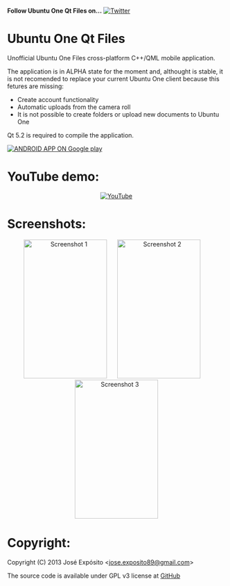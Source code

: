 **Follow Ubuntu One Qt Files on...** [![](https://lh3.googleusercontent.com/-kRgKvb-T4_4/T9psNwZN3TI/AAAAAAAAANA/pwasxapdWm0/s33/twitter.png "Twitter")](https://twitter.com/#!/Jose__Exposito)


Ubuntu One Qt Files
===================

Unofficial Ubuntu One Files cross-platform C++/QML mobile application.

The application is in ALPHA state for the moment and, althought is stable, it is not recomended to replace your current Ubuntu One client because this fetures are missing:

 - Create account functionality
 - Automatic uploads from the camera roll
 - It is not possible to create folders or upload new documents to Ubuntu One

Qt 5.2 is required to compile the application.

[![](http://developer.android.com/images/brand/en_app_rgb_wo_60.png "ANDROID APP ON Google play")](https://play.google.com/store/apps/details?id=org.qtproject.example.U1Files)


YouTube demo:
=============

<p align="center">
  <a href="http://www.youtube.com/watch?v=ZIQF0V9zFkA">
    <img src="https://lh3.googleusercontent.com/-yE9fr8ctIhk/UqyttwXLCdI/AAAAAAAAAQ0/x79BdX0jrXE/w638-h389-no/U1Files-youtube.png" alt="YouTube" />
  </a>
</p>


Screenshots:
============

<p align="center">
  <img src="https://lh4.ggpht.com/hmiAZQB3ktVXPYhSj8JNE-KiqW_tBow5i3dkyq-sViFMP3RTjYf1YbF226pv6ihy8z0=h900-rw" alt="Screenshot 1" width=192 height=320 /> &nbsp;&nbsp;&nbsp;&nbsp;
  <img src="https://lh4.ggpht.com/S0FFZ1eAu4B3JJ-Y5gBCW18AV_OS5joWsRqVW9O40xq7Uxuyc7qB3f2xxgejbcNIGa0=h900-rw" alt="Screenshot 2" width=192 height=320 /> &nbsp;&nbsp;&nbsp;&nbsp;
  <img src="https://lh5.ggpht.com/byUDaYReqXWishvmbTsKjGxpdYS8MLebhYrKkfYgcwvEEz_T_TbK6bhhnWzpcRU1dtUS=h900-rw" alt="Screenshot 3" width=192 height=320 />
</p>


Copyright:
==========

Copyright (C) 2013 José Expósito <<jose.exposito89@gmail.com>> 

The source code is available under GPL v3 license at [GitHub](https://github.com/JoseExposito/ubuntuone-qt-files)

